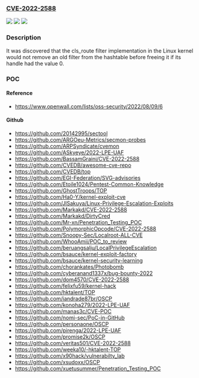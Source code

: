 ### [CVE-2022-2588](https://cve.mitre.org/cgi-bin/cvename.cgi?name=CVE-2022-2588)
![](https://img.shields.io/static/v1?label=Product&message=linux&color=blue)
![](https://img.shields.io/static/v1?label=Version&message=0%3C%206.0~rc1%20&color=brighgreen)
![](https://img.shields.io/static/v1?label=Vulnerability&message=CWE-416&color=brighgreen)

### Description

It was discovered that the cls_route filter implementation in the Linux kernel would not remove an old filter from the hashtable before freeing it if its handle had the value 0.

### POC

#### Reference
- https://www.openwall.com/lists/oss-security/2022/08/09/6

#### Github
- https://github.com/20142995/sectool
- https://github.com/ARGOeu-Metrics/secmon-probes
- https://github.com/ARPSyndicate/cvemon
- https://github.com/ASkyeye/2022-LPE-UAF
- https://github.com/BassamGraini/CVE-2022-2588
- https://github.com/CVEDB/awesome-cve-repo
- https://github.com/CVEDB/top
- https://github.com/EGI-Federation/SVG-advisories
- https://github.com/Etoile1024/Pentest-Common-Knowledge
- https://github.com/GhostTroops/TOP
- https://github.com/Ha0-Y/kernel-exploit-cve
- https://github.com/JlSakuya/Linux-Privilege-Escalation-Exploits
- https://github.com/Markakd/CVE-2022-2588
- https://github.com/Markakd/DirtyCred
- https://github.com/Mr-xn/Penetration_Testing_POC
- https://github.com/PolymorphicOpcode/CVE-2022-2588
- https://github.com/Snoopy-Sec/Localroot-ALL-CVE
- https://github.com/WhooAmii/POC_to_review
- https://github.com/beruangsalju/LocalPrivilegeEscalation
- https://github.com/bsauce/kernel-exploit-factory
- https://github.com/bsauce/kernel-security-learning
- https://github.com/chorankates/Photobomb
- https://github.com/cyberanand1337x/bug-bounty-2022
- https://github.com/dom4570/CVE-2022-2588
- https://github.com/felixfu59/kernel-hack
- https://github.com/hktalent/TOP
- https://github.com/iandrade87br/OSCP
- https://github.com/konoha279/2022-LPE-UAF
- https://github.com/manas3c/CVE-POC
- https://github.com/nomi-sec/PoC-in-GitHub
- https://github.com/personaone/OSCP
- https://github.com/pirenga/2022-LPE-UAF
- https://github.com/promise2k/OSCP
- https://github.com/veritas501/CVE-2022-2588
- https://github.com/weeka10/-hktalent-TOP
- https://github.com/x90hack/vulnerabilty_lab
- https://github.com/xsudoxx/OSCP
- https://github.com/xuetusummer/Penetration_Testing_POC

